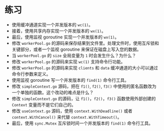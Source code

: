 # 练习

+ 使用缓冲通道实现一个并发版本的 `wc(1)`。
+ 接着，使用共享内存实现一个并发版本的 `wx(1)`。
+ 最后，使用监视 goroutine 实现一个并发版本的 `wx(1)`。
+ 修改 `workerPool.go` 的源码来保存结果到文件里。处理文件时，使用互斥锁和关键部分，或者一个监视 goroutine 来保证在磁盘上写入您的数据。
+ 当 `workerPool.go` 的 `size` 全局变量为 `1` 时会发生什么？为什么？
+ 修改 `workerPool.go` 的源码来实现 `wc(1)` 支持命令行功能。
+ 修改 `workerPool.go` 的源码来实现 `clients` 和 `data` 缓冲通道的大小可以通过命令行参数来定义。
+ 使用监视 goroutine 写一个并发版本的 `find(1)` 命令行工具。
+ 修改 `simpleContext.go` 源码，把在 `f1()`, `f2()`, `f3()` 中使用的匿名函数改为一个单独的函数。这个改动的难点是什么？
+ 修改 `simpleContext.go` 的源码，让 `f1()`，`f2()`，`f3()` 函数使用外部创建的 `Context` 变量而不是它们自己的。
+ 修改 `useContext.go` 源码，使用 `context.WithDeadline()` 或者 `context.WithCancel()` 来代替 `context.WithTimeout()`。
+ 最后，使用 `sync.Mutex` 互斥锁时间一个并发版本的 `find(1)` 命令行工具。